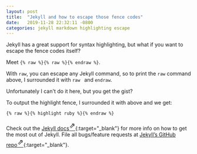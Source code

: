 ```yaml
---
layout: post
title:  "Jekyll and how to escape those fence codes"
date:   2019-11-28 22:32:11 -0800
categories: jekyll markdown highlighting escape
---
```

Jekyll has a great support for syntax highlighting, but what if you want to escape the fence codes itself?

Meet `{% raw %}{% raw %}{% endraw %}`.

With `raw`, you can escape any Jekyll command, so to print the `raw` command above, I surrounded it with `raw ` and `endraw`.

Unfortunately I can't do it here, but you get the gist?<script src="https://gist.github.com/NightOwlCoder/06e1bbd723852760012048ea6657d8b2.js"></script>

To output the highlight fence, I surrounded it with above and we get:

`{% raw %}{% highlight ruby %}{% endraw %}`

Check out the [Jekyll docs<sup style="font-size: 20px;">⇗</sup>][jekyll-docs]{:target="_blank"} for more info on how to get the most out of Jekyll. File all bugs/feature requests at [Jekyll’s GitHub repo<sup style="font-size: 20px;">⇗</sup>][jekyll-gh]{:target="_blank"}.

[jekyll-docs]: https://jekyllrb.com/docs/home
[jekyll-gh]:   https://github.com/jekyll/jekyll